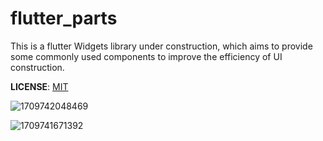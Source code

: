# flutter_parts

This is a flutter Widgets library under construction, which aims to provide some commonly used components to improve the efficiency of UI construction.

**LICENSE**: [MIT](./LICENSE)

![1709742048469](https://github.com/jacklee1995/flutter_parts/blob/master/example/image/README/1709742048469.gif "1709742048469")

![1709741671392](https://github.com/jacklee1995/flutter_parts/blob/master/example/image/README/1709741671392.png "1709741671392")

